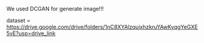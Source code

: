 We used DCGAN for generate image!!!

dataset = https://drive.google.com/drive/folders/1nC8XYAlzqujxhzkruYAwKyqgYeGXE5vE?usp=drive_link
